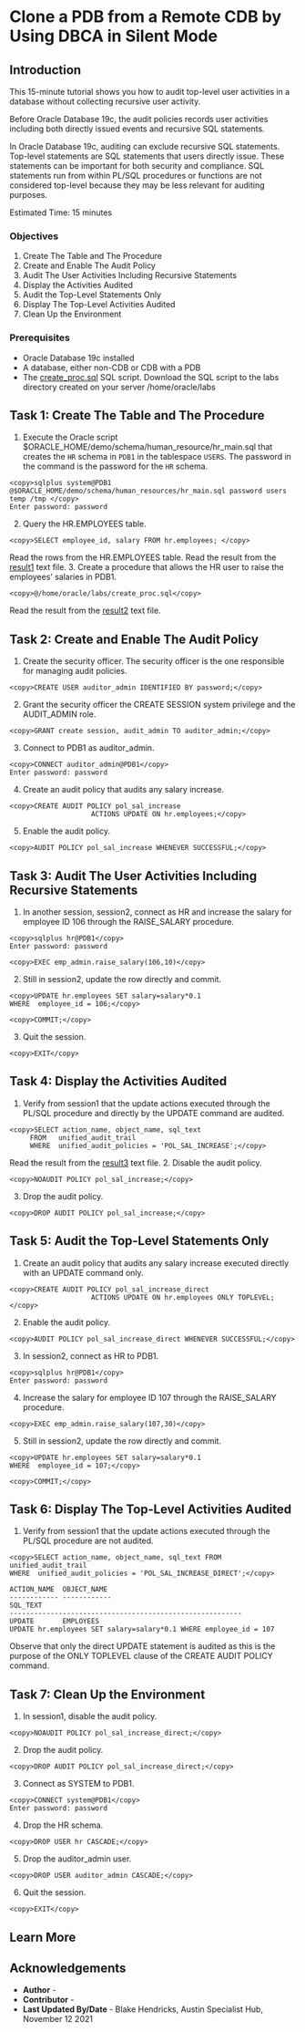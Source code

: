 # Clone a PDB from a Remote CDB by Using DBCA in Silent Mode

## Introduction
This 15-minute tutorial shows you how to audit top-level user activities in a database without collecting recursive user activity.

Before Oracle Database 19c, the audit policies records user activities including both directly issued events and recursive SQL statements.

In Oracle Database 19c, auditing can exclude recursive SQL statements. Top-level statements are SQL statements that users directly issue. These statements can be important for both security and compliance. SQL statements run from within PL/SQL procedures or functions are not considered top-level because they may be less relevant for auditing purposes.

Estimated Time: 15 minutes

### Objectives
1. Create The Table and The Procedure
2. Create and Enable The Audit Policy
3. Audit The User Activities Including Recursive Statements
4. Display the Activities Audited
5. Audit the Top-Level Statements Only
6. Display The Top-Level Activities Audited
7. Clean Up the Environment

### Prerequisites
- Oracle Database 19c installed
- A database, either non-CDB or CDB with a PDB
- The [create_proc.sql](https://docs.oracle.com/en/database/oracle/oracle-database/19/tutorial-audit-top-level-user-activities/files/create_proc.sql) SQL script. Download the SQL script to the labs directory created on your server /home/oracle/labs

## Task 1: Create The Table and The Procedure
1. Execute the Oracle script $ORACLE_HOME/demo/schema/human_resource/hr_main.sql that creates the `HR` schema in `PDB1` in the tablespace `USERS`. The password in the command is the password for the `HR` schema.
```
<copy>sqlplus system@PDB1 @$ORACLE_HOME/demo/schema/human_resources/hr_main.sql password users temp /tmp </copy>
Enter password: password
```
2. Query the HR.EMPLOYEES table.
```
<copy>SELECT employee_id, salary FROM hr.employees; </copy>
```
Read the rows from the HR.EMPLOYEES table. Read the result from the [result1](https://docs.oracle.com/en/database/oracle/oracle-database/19/tutorial-audit-top-level-user-activities/files/result1.txt) text file.
3. Create a procedure that allows the HR user to raise the employees’ salaries in PDB1.
```
<copy>@/home/oracle/labs/create_proc.sql</copy>
```
Read the result from the [result2](https://docs.oracle.com/en/database/oracle/oracle-database/19/tutorial-audit-top-level-user-activities/files/result2.txt) text file.

## Task 2: Create and Enable The Audit Policy
1. Create the security officer. The security officer is the one responsible for managing audit policies.
```
<copy>CREATE USER auditor_admin IDENTIFIED BY password;</copy>
```
2. Grant the security officer the CREATE SESSION system privilege and the AUDIT_ADMIN role.
```
<copy>GRANT create session, audit_admin TO auditor_admin;</copy>
```
3. Connect to PDB1 as auditor_admin.
```
<copy>CONNECT auditor_admin@PDB1</copy>
Enter password: password
```
4. Create an audit policy that audits any salary increase.
```
<copy>CREATE AUDIT POLICY pol_sal_increase
                    ACTIONS UPDATE ON hr.employees;</copy>
```
5. Enable the audit policy.
```
<copy>AUDIT POLICY pol_sal_increase WHENEVER SUCCESSFUL;</copy>
```

## Task 3: Audit The User Activities Including Recursive Statements
1. In another session, session2, connect as HR and increase the salary for employee ID 106 through the RAISE_SALARY procedure.
```
<copy>sqlplus hr@PDB1</copy>
Enter password: password
```
```
<copy>EXEC emp_admin.raise_salary(106,10)</copy>
```
2. Still in session2, update the row directly and commit.
```
<copy>UPDATE hr.employees SET salary=salary*0.1
WHERE  employee_id = 106;</copy>
```
```
<copy>COMMIT;</copy>
```
3. Quit the session.
```
<copy>EXIT</copy>
```
## Task 4: Display the Activities Audited
1. Verify from session1 that the update actions executed through the PL/SQL procedure and directly by the UPDATE command are audited.
```
<copy>SELECT action_name, object_name, sql_text
     FROM   unified_audit_trail
     WHERE  unified_audit_policies = 'POL_SAL_INCREASE';</copy>
```
Read the result from the [result3](https://docs.oracle.com/en/database/oracle/oracle-database/19/tutorial-audit-top-level-user-activities/files/result3.txt) text file.
2. Disable the audit policy.
```
<copy>NOAUDIT POLICY pol_sal_increase;</copy>
```
3. Drop the audit policy.
```
<copy>DROP AUDIT POLICY pol_sal_increase;</copy>
```
## Task 5: Audit the Top-Level Statements Only
1. Create an audit policy that audits any salary increase executed directly with an UPDATE command only.
```
<copy>CREATE AUDIT POLICY pol_sal_increase_direct
                    ACTIONS UPDATE ON hr.employees ONLY TOPLEVEL;</copy>
```
2. Enable the audit policy.
```
<copy>AUDIT POLICY pol_sal_increase_direct WHENEVER SUCCESSFUL;</copy>
```
3. In session2, connect as HR to PDB1.
```
<copy>sqlplus hr@PDB1</copy>
Enter password: password
```
4. Increase the salary for employee ID 107 through the RAISE_SALARY procedure.
```
<copy>EXEC emp_admin.raise_salary(107,30)</copy>
```
5. Still in session2, update the row directly and commit.
```
<copy>UPDATE hr.employees SET salary=salary*0.1
WHERE  employee_id = 107;</copy>
```
```
<copy>COMMIT;</copy>
```
## Task 6: Display The Top-Level Activities Audited
1. Verify from session1 that the update actions executed through the PL/SQL procedure are not audited.
```
<copy>SELECT action_name, object_name, sql_text FROM unified_audit_trail
WHERE  unified_audit_policies = 'POL_SAL_INCREASE_DIRECT';</copy>

ACTION_NAME  OBJECT_NAME
------------ ------------
SQL_TEXT
---------------------------------------------------------
UPDATE       EMPLOYEES
UPDATE hr.employees SET salary=salary*0.1 WHERE employee_id = 107
```
Observe that only the direct UPDATE statement is audited as this is the purpose of the ONLY TOPLEVEL clause of the CREATE AUDIT POLICY command.

## Task 7: Clean Up the Environment
1. In session1, disable the audit policy.
```
<copy>NOAUDIT POLICY pol_sal_increase_direct;</copy>
```
2. Drop the audit policy.
```
<copy>DROP AUDIT POLICY pol_sal_increase_direct;</copy>
```
3. Connect as SYSTEM to PDB1.
```
<copy>CONNECT system@PDB1</copy>
Enter password: password
```
4. Drop the HR schema.
```
<copy>DROP USER hr CASCADE;</copy>
```
5. Drop the auditor_admin user.
```
<copy>DROP USER auditor_admin CASCADE;</copy>
```
6. Quit the session.
```
<copy>EXIT</copy>
```
## Learn More


## Acknowledgements

- **Author** -
- **Contributor** -
- **Last Updated By/Date** - Blake Hendricks, Austin Specialist Hub, November 12 2021
